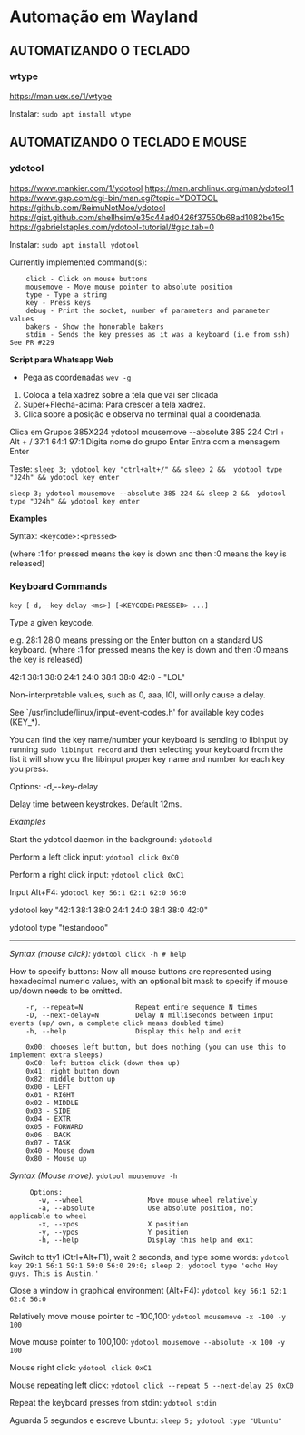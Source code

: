 # Automação em Wayland

## AUTOMATIZANDO O TECLADO

### wtype
https://man.uex.se/1/wtype

Instalar:
`sudo apt install wtype`

 


## AUTOMATIZANDO O TECLADO E MOUSE

###  ydotool
https://www.mankier.com/1/ydotool
https://man.archlinux.org/man/ydotool.1
https://www.gsp.com/cgi-bin/man.cgi?topic=YDOTOOL
https://github.com/ReimuNotMoe/ydotool
https://gist.github.com/shellheim/e35c44ad0426f37550b68ad1082be15c
https://gabrielstaples.com/ydotool-tutorial/#gsc.tab=0

Instalar:
`sudo apt install ydotool`


Currently implemented command(s):

```
	click - Click on mouse buttons
	mousemove - Move mouse pointer to absolute position
	type - Type a string
	key - Press keys
	debug - Print the socket, number of parameters and parameter values
	bakers - Show the honorable bakers
	stdin - Sends the key presses as it was a keyboard (i.e from ssh) See PR #229
```


**Script para Whatsapp Web**


- Pega as coordenadas
`wev -g`

1. Coloca a tela xadrez sobre a tela que vai ser clicada
2. Super+Flecha-acima:	Para crescer a tela xadrez.
3. Clica sobre a posição e observa no terminal qual a coordenada.



Clica em Grupos
385X224
ydotool mousemove --absolute 385 224
	Ctrl + Alt + / 		37:1 64:1 97:1
Digita nome do grupo
Enter
Entra com a mensagem
Enter

Teste: 
`sleep 3; ydotool key "ctrl+alt+/" && sleep 2 &&  ydotool type "J24h" && ydotool key enter`

`sleep 3; ydotool mousemove --absolute 385 224 && sleep 2 &&  ydotool type "J24h" && ydotool key enter`


**Examples**

Syntax: 
`<keycode>:<pressed>`

(where :1 for pressed means the key is down and then :0 means the key is released)


### Keyboard Commands
`key [-d,--key-delay <ms>] [<KEYCODE:PRESSED> ...]`

Type a given keycode.

e.g. 28:1 28:0 means pressing on the Enter button on a standard US keyboard. (where :1 for pressed means the key is down and then :0 means the key is released)

42:1 38:1 38:0 24:1 24:0 38:1 38:0 42:0 - "LOL"

Non-interpretable values, such as 0, aaa, l0l, will only cause a delay.

See `/usr/include/linux/input-event-codes.h' for available key codes (KEY_*).

You can find the key name/number your keyboard is sending to libinput by running `sudo libinput record` and then selecting your keyboard from the list it will show you the libinput proper key name and number for each key you press.

Options: -d,--key-delay <ms>

Delay time between keystrokes. Default 12ms.

*Examples*

Start the ydotool daemon in the background:
`ydotoold`

Perform a left click input:
`ydotool click 0xC0`

Perform a right click input:
`ydotool click 0xC1`

Input Alt+F4:
`ydotool key 56:1 62:1 62:0 56:0`

ydotool key "42:1 38:1 38:0 24:1 24:0 38:1 38:0 42:0"

ydotool type "testandooo"

---


*Syntax (mouse click):*
`ydotool click -h # help`


How to specify buttons:
Now all mouse buttons are represented using hexadecimal numeric values, with an optional bit mask to specify if mouse up/down needs to be omitted.
 
```     
	-r, --repeat=N             Repeat entire sequence N times
	-D, --next-delay=N         Delay N milliseconds between input events (up/ own, a complete click means doubled time)
	-h, --help                 Display this help and exit
	
	0x00: chooses left button, but does nothing (you can use this to implement extra sleeps)
	0xC0: left button click (down then up)
	0x41: right button down
	0x82: middle button up
	0x00 - LEFT
	0x01 - RIGHT
	0x02 - MIDDLE
	0x03 - SIDE
	0x04 - EXTR
	0x05 - FORWARD
	0x06 - BACK
	0x07 - TASK
	0x40 - Mouse down
	0x80 - Mouse up
```

*Syntax (Mouse move):*
`ydotool mousemove -h`

```
	 Options:
	   -w, --wheel                Move mouse wheel relatively
	   -a, --absolute             Use absolute position, not applicable to wheel
	   -x, --xpos                 X position
	   -y, --ypos                 Y position
	   -h, --help                 Display this help and exit
```


Switch to tty1 (Ctrl+Alt+F1), wait 2 seconds, and type some words:
`ydotool key 29:1 56:1 59:1 59:0 56:0 29:0; sleep 2; ydotool type 'echo Hey guys. This is Austin.'`

Close a window in graphical environment (Alt+F4):
`ydotool key 56:1 62:1 62:0 56:0`

Relatively move mouse pointer to -100,100:
`ydotool mousemove -x -100 -y 100`

Move mouse pointer to 100,100:
`ydotool mousemove --absolute -x 100 -y 100`

Mouse right click:
`ydotool click 0xC1`

Mouse repeating left click:
`ydotool click --repeat 5 --next-delay 25 0xC0`

Repeat the keyboard presses from stdin:
`ydotool stdin`

Aguarda 5 segundos e escreve Ubuntu: 
`sleep 5; ydotool type "Ubuntu"`



